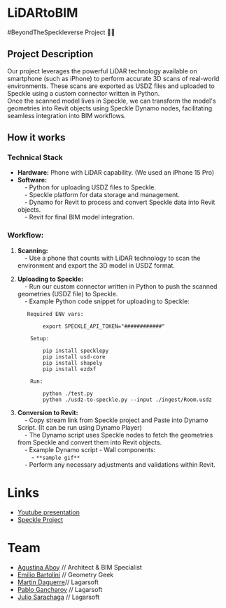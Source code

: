 # LiDARtoBIM

#BeyondTheSpeckleverse Project 🚀👾

## Project Description

Our project leverages the powerful LiDAR technology available on smartphone (such as iPhone) to perform accurate 3D scans of real-world environments. These scans are exported as USDZ files and uploaded to Speckle using a custom connector written in Python.  
Once the scanned model lives in Speckle, we can transform the model's geometries into Revit objects using Speckle Dynamo nodes, facilitating seamless integration into BIM workflows.

## How it works

### Technical Stack

- **Hardware:** Phone with LiDAR capability. (We used an iPhone 15 Pro)
- **Software:**  
      - Python for uploading USDZ files to Speckle.  
      - Speckle platform for data storage and management.  
      - Dynamo for Revit to process and convert Speckle data into Revit objects.  
      - Revit for final BIM model integration.

### Workflow:

1.  **Scanning:**  
        - Use a phone that counts with LiDAR technology to scan the environment and export the 3D model in USDZ format.

2.  **Uploading to Speckle:**  
        - Run our custom connector written in Python to push the scanned geometries (USDZ file) to Speckle.  
        - Example Python code snippet for uploading to Speckle:

           Required ENV vars:

                export SPECKLE_API_TOKEN="############"

            Setup:

                pip install specklepy
                pip install usd-core
                pip install shapely
                pip install ezdxf

            Run:

                python ./test.py
                python ./usdz-to-speckle.py --input ./ingest/Room.usdz

3.  **Conversion to Revit:**  
        - Copy stream link from Speckle project and Paste into Dynamo Script. (It can be run using Dynamo Player)  
        - The Dynamo script uses Speckle nodes to fetch the geometries from Speckle and convert them into Revit objects.  
        - Example Dynamo script - Wall components:  
            - `**sample gif**`  
        - Perform any necessary adjustments and validations within Revit.

# Links

- [Youtube presentation](https://youtu.be/s0E2g_TtX3I)
- [Speckle Project](https://app.speckle.systems/projects/0cbda26868/models/92fd87c60c)

# Team

- [Agustina Aboy](https://github.com/agusaboy) // Architect & BIM Specialist
- [Emilio Bartolini](https://github.com/emiliobmhm) // Geometry Geek
- [Martin Daguerre](https://github.com/mdaguerre)// Lagarsoft
- [Pablo Gancharov](https://github.com/PabloGancharov) // Lagarsoft
- [Julio Sarachaga](https://github.com/julillosamaral) // Lagarsoft
